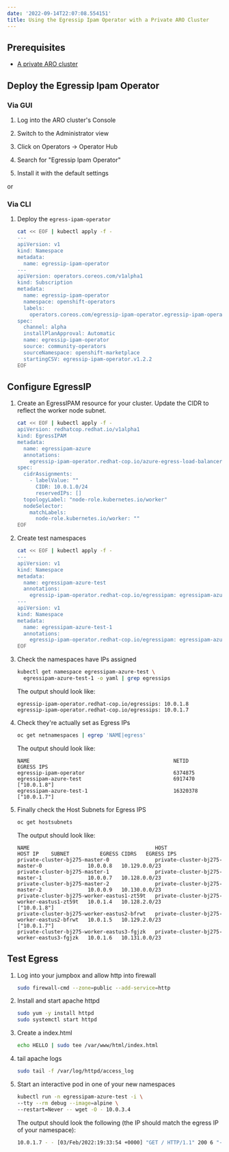 ```yaml
---
date: '2022-09-14T22:07:08.554151'
title: Using the Egressip Ipam Operator with a Private ARO Cluster
---
```


## Prerequisites

* [A private ARO cluster](../private-cluster)


## Deploy the Egressip Ipam Operator

### Via GUI

1. Log into the ARO cluster's Console

1. Switch to the Administrator view

1. Click on Operators -> Operator Hub

1. Search for "Egressip Ipam Operator"

1. Install it with the default settings

or

### Via CLI

1. Deploy the `egress-ipam-operator`

   ```bash
   cat << EOF | kubectl apply -f -
   ---
   apiVersion: v1
   kind: Namespace
   metadata:
     name: egressip-ipam-operator
   ---
   apiVersion: operators.coreos.com/v1alpha1
   kind: Subscription
   metadata:
     name: egressip-ipam-operator
     namespace: openshift-operators
     labels:
       operators.coreos.com/egressip-ipam-operator.egressip-ipam-operator: ''
   spec:
     channel: alpha
     installPlanApproval: Automatic
     name: egressip-ipam-operator
     source: community-operators
     sourceNamespace: openshift-marketplace
     startingCSV: egressip-ipam-operator.v1.2.2
   EOF
   ```

## Configure EgressIP

1. Create an EgressIPAM resource for your cluster.  Update the CIDR to reflect the worker node subnet.

   ```bash
   cat << EOF | kubectl apply -f -
   apiVersion: redhatcop.redhat.io/v1alpha1
   kind: EgressIPAM
   metadata:
     name: egressipam-azure
     annotations:
       egressip-ipam-operator.redhat-cop.io/azure-egress-load-balancer: none
   spec:
     cidrAssignments:
       - labelValue: ""
         CIDR: 10.0.1.0/24
         reservedIPs: []
     topologyLabel: "node-role.kubernetes.io/worker"
     nodeSelector:
       matchLabels:
         node-role.kubernetes.io/worker: ""
   EOF
   ```

1. Create test namespaces

   ```bash
   cat << EOF | kubectl apply -f -
   ---
   apiVersion: v1
   kind: Namespace
   metadata:
     name: egressipam-azure-test
     annotations:
       egressip-ipam-operator.redhat-cop.io/egressipam: egressipam-azure
   ---
   apiVersion: v1
   kind: Namespace
   metadata:
     name: egressipam-azure-test-1
     annotations:
       egressip-ipam-operator.redhat-cop.io/egressipam: egressipam-azure
   EOF
   ```

1. Check the namespaces have IPs assigned

   ```bash
   kubectl get namespace egressipam-azure-test \
     egressipam-azure-test-1 -o yaml | grep egressips
   ```

    The output should look like:

   ```
   egressip-ipam-operator.redhat-cop.io/egressips: 10.0.1.8
   egressip-ipam-operator.redhat-cop.io/egressips: 10.0.1.7
   ```

1. Check they're actually set as Egress IPs

   ```bash
   oc get netnamespaces | egrep 'NAME|egress'
   ```

   The output should look like:

   ```
   NAME                                               NETID      EGRESS IPS
   egressip-ipam-operator                             6374875
   egressipam-azure-test                              6917470    ["10.0.1.8"]
   egressipam-azure-test-1                            16320378   ["10.0.1.7"]
   ```

1. Finally check the Host Subnets for Egress IPS

   ```bash
   oc get hostsubnets
   ```

    The output should look like:

   ```
   NAME                                         HOST                                         HOST IP    SUBNET          EGRESS CIDRS   EGRESS IPS
   private-cluster-bj275-master-0               private-cluster-bj275-master-0               10.0.0.8   10.129.0.0/23
   private-cluster-bj275-master-1               private-cluster-bj275-master-1               10.0.0.7   10.128.0.0/23
   private-cluster-bj275-master-2               private-cluster-bj275-master-2               10.0.0.9   10.130.0.0/23
   private-cluster-bj275-worker-eastus1-zt59t   private-cluster-bj275-worker-eastus1-zt59t   10.0.1.4   10.128.2.0/23                  ["10.0.1.8"]
   private-cluster-bj275-worker-eastus2-bfrwt   private-cluster-bj275-worker-eastus2-bfrwt   10.0.1.5   10.129.2.0/23                  ["10.0.1.7"]
   private-cluster-bj275-worker-eastus3-fgjzk   private-cluster-bj275-worker-eastus3-fgjzk   10.0.1.6   10.131.0.0/23
   ```

## Test Egress

1. Log into your jumpbox and allow http into firewall

   ```bash
   sudo firewall-cmd --zone=public --add-service=http
   ```

1. Install and start apache httpd

   ```bash
   sudo yum -y install httpd
   sudo systemctl start httpd
   ```

1. Create a index.html

   ```bash
   echo HELLO | sudo tee /var/www/html/index.html
   ```

1. tail apache logs

   ```bash
   sudo tail -f /var/log/httpd/access_log
   ```

1. Start an interactive pod in one of your new namespaces

   ```bash
   kubectl run -n egressipam-azure-test -i \
   --tty --rm debug --image=alpine \
   --restart=Never -- wget -O - 10.0.3.4
   ```

    The output should look the following (the IP should match the egress IP of your namespace):

   ```bash
   10.0.1.7 - - [03/Feb/2022:19:33:54 +0000] "GET / HTTP/1.1" 200 6 "-" "Wget"
   ```
